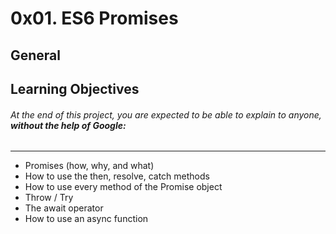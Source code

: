 # 0x01. ES6 Promises

## General

## Learning Objectives

###### At the end of this project, you are expected to be able to explain to anyone, **without the help of Google:**

---

- Promises (how, why, and what)
- How to use the then, resolve, catch methods
- How to use every method of the Promise object
- Throw / Try
- The await operator
- How to use an async function
